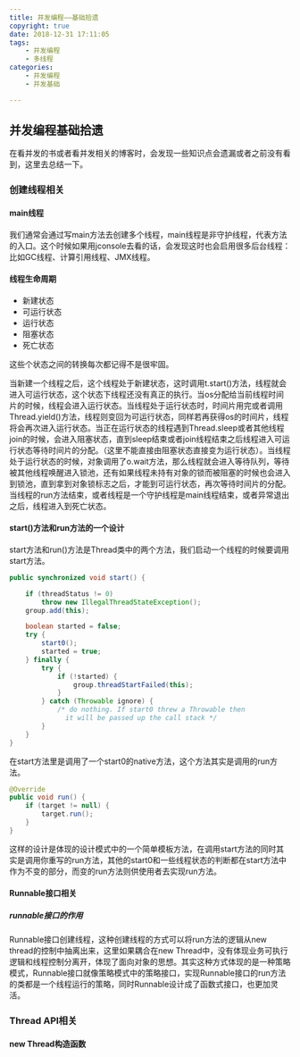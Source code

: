 ```yaml
---
title: 并发编程——基础拾遗
copyright: true
date: 2018-12-31 17:11:05
tags:
    - 并发编程
    - 多线程
categories:
	- 并发编程
	- 并发基础

---
```


## 并发编程基础拾遗

在看并发的书或者看并发相关的博客时，会发现一些知识点会遗漏或者之前没有看到，这里去总结一下。

<!-- more -->

### 创建线程相关

#### main线程

我们通常会通过写main方法去创建多个线程，main线程是非守护线程，代表方法的入口。这个时候如果用jconsole去看的话，会发现这时也会启用很多后台线程：比如GC线程、计算引用线程、JMX线程。

#### 线程生命周期

- 新建状态
- 可运行状态
- 运行状态
- 阻塞状态
- 死亡状态

这些个状态之间的转换每次都记得不是很牢固。

当新建一个线程之后，这个线程处于新建状态，这时调用t.start()方法，线程就会进入可运行状态，这个状态下线程还没有真正的执行。当os分配给当前线程时间片的时候，线程会进入运行状态。当线程处于运行状态时，时间片用完或者调用Thread.yield()方法，线程则变回为可运行状态，同样若再获得os的时间片，线程将会再次进入运行状态。当正在运行状态的线程遇到Thread.sleep或者其他线程join的时候，会进入阻塞状态，直到sleep结束或者join线程结束之后线程进入可运行状态等待时间片的分配。（这里不能直接由阻塞状态直接变为运行状态）。当线程处于运行状态的时候，对象调用了o.wait方法，那么线程就会进入等待队列，等待被其他线程唤醒进入锁池，还有如果线程未持有对象的锁而被阻塞的时候也会进入到锁池，直到拿到对象锁标志之后，才能到可运行状态，再次等待时间片的分配。当线程的run方法结束，或者线程是一个守护线程是main线程结束，或者异常退出之后，线程进入到死亡状态。

#### start()方法和run方法的一个设计

start方法和run()方法是Thread类中的两个方法，我们启动一个线程的时候要调用start方法。

```java
public synchronized void start() {

    if (threadStatus != 0)
        throw new IllegalThreadStateException();
    group.add(this);

    boolean started = false;
    try {
        start0();
        started = true;
    } finally {
        try {
            if (!started) {
                group.threadStartFailed(this);
            }
        } catch (Throwable ignore) {
            /* do nothing. If start0 threw a Throwable then
              it will be passed up the call stack */
        }
    }
}
```

在start方法里是调用了一个start0的native方法，这个方法其实是调用的run方法。

```java
@Override
public void run() {
    if (target != null) {
        target.run();
    }
}
```

这样的设计是体现的设计模式中的一个简单模板方法，在调用start方法的同时其实是调用你重写的run方法，其他的start0和一些线程状态的判断都在start方法中作为不变的部分，而变的run方法则供使用者去实现run方法。

#### Runnable接口相关

##### runnable接口的作用

Runnable接口创建线程，这种创建线程的方式可以将run方法的逻辑从new thread的控制中抽离出来，这里如果耦合在new Thread中，没有体现业务可执行逻辑和线程控制分离开，体现了面向对象的思想。其实这种方式体现的是一种策略模式，Runnable接口就像策略模式中的策略接口，实现Runnable接口的run方法的类都是一个线程运行的策略，同时Runnable设计成了函数式接口，也更加灵活。

### Thread API相关

#### new Thread构造函数

